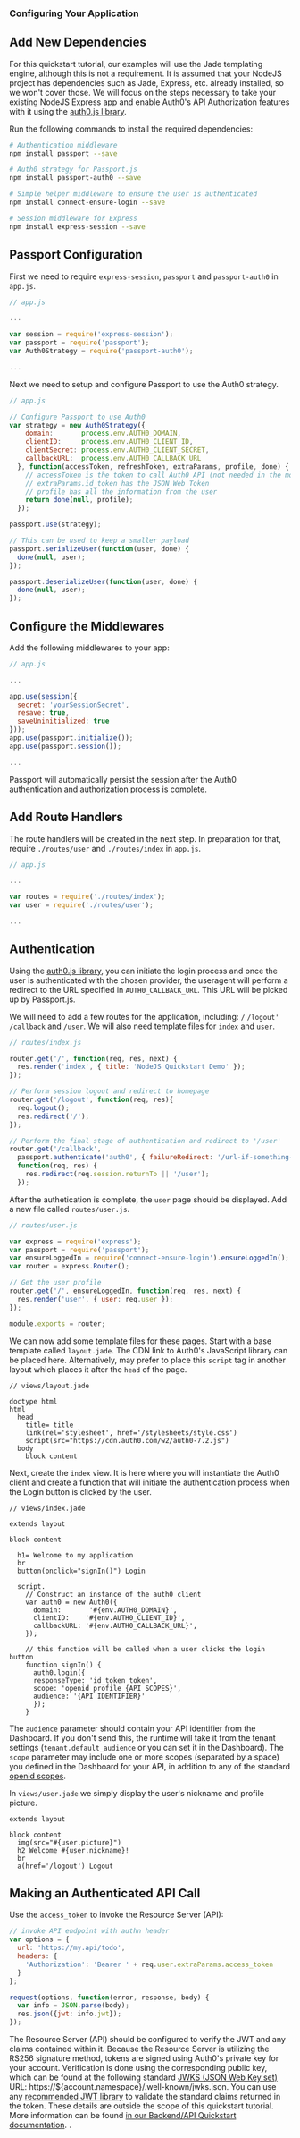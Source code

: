 ### Configuring Your Application

## Add New Dependencies

For this quickstart tutorial, our examples will use the Jade templating engine, although this is not a requirement. It is assumed that your NodeJS project has dependencies such as Jade, Express, etc. already installed, so we won't cover those. We will focus on the steps necessary to take your existing NodeJS Express app and enable Auth0's API Authorization features with it using the [auth0.js library](/libraries/auth0js).

Run the following commands to install the required dependencies:

```bash
# Authentication middleware
npm install passport --save

# Auth0 strategy for Passport.js
npm install passport-auth0 --save

# Simple helper middleware to ensure the user is authenticated
npm install connect-ensure-login --save

# Session middleware for Express
npm install express-session --save

```

## Passport Configuration

First we need to require `express-session`, `passport` and `passport-auth0` in `app.js`.

```js
// app.js

...

var session = require('express-session');
var passport = require('passport');
var Auth0Strategy = require('passport-auth0');

...
```

Next we need to setup and configure Passport to use the Auth0 strategy.

```js
// app.js

// Configure Passport to use Auth0
var strategy = new Auth0Strategy({
    domain:       process.env.AUTH0_DOMAIN,
    clientID:     process.env.AUTH0_CLIENT_ID,
    clientSecret: process.env.AUTH0_CLIENT_SECRET,
    callbackURL:  process.env.AUTH0_CALLBACK_URL
  }, function(accessToken, refreshToken, extraParams, profile, done) {
    // accessToken is the token to call Auth0 API (not needed in the most cases)
    // extraParams.id_token has the JSON Web Token
    // profile has all the information from the user
    return done(null, profile);
  });

passport.use(strategy);

// This can be used to keep a smaller payload
passport.serializeUser(function(user, done) {
  done(null, user);
});

passport.deserializeUser(function(user, done) {
  done(null, user);
});
```

## Configure the Middlewares

Add the following middlewares to your app:

```js
// app.js

...

app.use(session({
  secret: 'yourSessionSecret',
  resave: true,
  saveUninitialized: true
}));
app.use(passport.initialize());
app.use(passport.session());

...
```

Passport will automatically persist the session after the Auth0 authentication and authorization process is complete.

## Add Route Handlers

The route handlers will be created in the next step. In preparation for that, require `./routes/user` and `./routes/index` in `app.js`.

```js
// app.js

...

var routes = require('./routes/index');
var user = require('./routes/user');

...
```

## Authentication

Using the [auth0.js library](/libraries/auth0js), you can initiate the login process and once the user is authenticated with the chosen provider, the useragent will perform a redirect to the URL specified in `AUTH0_CALLBACK_URL`. This URL will be picked up by Passport.js.

We will need to add a few routes for the application, including: `/` `/logout'` `/callback` and `/user`. We will also need template files for `index` and `user`.

```js
// routes/index.js

router.get('/', function(req, res, next) {
  res.render('index', { title: 'NodeJS Quickstart Demo' });
});

// Perform session logout and redirect to homepage
router.get('/logout', function(req, res){
  req.logout();
  res.redirect('/');
});

// Perform the final stage of authentication and redirect to '/user'
router.get('/callback',
  passport.authenticate('auth0', { failureRedirect: '/url-if-something-fails' }),
  function(req, res) {
    res.redirect(req.session.returnTo || '/user');
  });
```

After the authetication is complete, the `user` page should be displayed. Add a new file called `routes/user.js`.

```js
// routes/user.js

var express = require('express');
var passport = require('passport');
var ensureLoggedIn = require('connect-ensure-login').ensureLoggedIn();
var router = express.Router();

// Get the user profile
router.get('/', ensureLoggedIn, function(req, res, next) {
  res.render('user', { user: req.user });
});

module.exports = router;
```

We can now add some template files for these pages. Start with a base template called `layout.jade`. The CDN link to Auth0's JavaScript library can be placed here. Alternatively, may prefer to place this `script` tag in another layout which places it after the `head` of the page.

```jade
// views/layout.jade

doctype html
html
  head
    title= title
    link(rel='stylesheet', href='/stylesheets/style.css')
    script(src="https://cdn.auth0.com/w2/auth0-7.2.js")
  body
    block content
```

Next, create the `index` view. It is here where you will instantiate the Auth0 client and create a function that will initiate the authentication process when the Login button is clicked by the user.

```jade
// views/index.jade

extends layout

block content

  h1= Welcome to my application
  br
  button(onclick="signIn()") Login

  script.
    // Construct an instance of the auth0 client
    var auth0 = new Auth0({
      domain:       '#{env.AUTH0_DOMAIN}',
      clientID:    '#{env.AUTH0_CLIENT_ID}',
      callbackURL: '#{env.AUTH0_CALLBACK_URL}',
    });

    // this function will be called when a user clicks the login button
    function signIn() {
      auth0.login({
      responseType: 'id_token token',
      scope: 'openid profile {API SCOPES}',
      audience: '{API IDENTIFIER}'
      });
    }

```

The `audience` parameter should contain your API identifier from the Dashboard. If you don't send this, the runtime will take it from the tenant settings (`tenant.default_audience` or you can set it in the Dashboard). The `scope` parameter may include one or more scopes (separated by a space) you defined in the Dashboard for your API, in addition to any of the standard [openid scopes](https://auth0.com/docs/scopes).

In `views/user.jade` we simply display the user's nickname and profile picture.

```jade
extends layout

block content
  img(src="#{user.picture}")
  h2 Welcome #{user.nickname}!
  br
  a(href='/logout') Logout
```

## Making an Authenticated API Call

Use the `access_token` to invoke the Resource Server (API):

```js
// invoke API endpoint with authn header
var options = {
  url: 'https://my.api/todo',
  headers: {
    'Authorization': 'Bearer ' + req.user.extraParams.access_token
  }
};

request(options, function(error, response, body) {
  var info = JSON.parse(body);
  res.json({jwt: info.jwt});
});

```

The Resource Server (API) should be configured to verify the JWT and any claims contained within it. Because the Resource Server is utilizing the RS256 signature method, tokens are signed using Auth0's private key for your account. Verification is done using the corresponding public key, which can be found at the following standard [JWKS (JSON Web Key set)](https://self-issued.info/docs/draft-ietf-jose-json-web-key.html) URL: https://${account.namespace}/.well-known/jwks.json. You can use any [recommended JWT library](https://jwt.io) to validate the standard claims returned in the token. These details are outside the scope of this quickstart tutorial. More information can be found [in our Backend/API Quickstart documentation](https://auth0.com/quickstart/backend).
.

